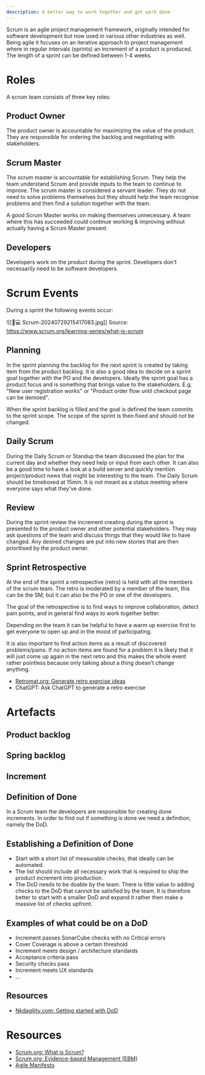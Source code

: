 ```yaml
---
description: A better way to work together and get work done
---
```

Scrum is an agile project management framework, originally intended for software development but now used in various other industries as well. Being agile it focuses on an iterative approach to project management where in regular intervals (sprints) an increment of a product is produced. The length of a sprint can be defined between 1-4 weeks.

# Roles

A scrum team consists of three key roles:

## Product Owner

The product owner is accountable for maximizing the value of the product. They are responsible for ordering the backlog and negotiating with stakeholders.

## Scrum Master

The scrum master is accountable for establishing Scrum. They help the team understand Scrum and provide inputs to the team to continue to improve. The scrum master is considered a servant leader. They do not need to solve problems themselves but they should help the team recognise problems and then find a solution together with the team.

A good Scrum Master works on making themselves unnecessary. A team where this has succeeded could continue working & improving without actually having a Scrum Master present.

## Developers

Developers work on the product during the sprint. Developers don't necessarily need to be software developers.

# Scrum Events

During a sprint the following events occur:

![[👨💻 Scrum-20240729215417083.jpg]]
Source: https://www.scrum.org/learning-series/what-is-scrum

## Planning

In the sprint planning the backlog for the next sprint is created by taking item from the product backlog. It is also a good idea to decide on a sprint goal together with the PO and the developers. Ideally the sprint goal has a product focus and is something that brings value to the stakeholders. E.g. "New user registration works" or "Product order flow until checkout page can be demoed".

When the sprint backlog is filled and the goal is defined the team commits to the sprint scope. The scope of the sprint is then fixed and should not be changed.

## Daily Scrum

During the Daily Scrum or Standup the team discussed the plan for the current day and whether they need help or input from each other. It can also be a good time to have a look at a build server and quickly mention project/product news that might be interesting to the team. The Daily Scrum should be timeboxed at 15min. It is not meant as a status meeting where everyone says what they've done.

## Review

During the sprint review the increment creating during the sprint is presented to the product owner and other potential stakeholders. They may ask questions of the team and discuss things that they would like to have changed. Any desired changes are put into new stories that are then prioritised by the product owner.

## Sprint Retrospective

At the end of the sprint a retrospective (retro) is held with all the members of the scrum team. The retro is moderated by a member of the team, this can be the SM, but it can also be the PO or one of the developers.

The goal of the retrospective is to find ways to improve collaboration, detect pain points, and in general find ways to work together better.

Depending on the team it can be helpful to have a warm up exercise first to get everyone to open up and in the mood of participating.

It is also important to find action items as a result of discovered problems/pains. If no action items are found for a problem it is likely that it will just come up again in the next retro and this makes the whole event rather pointless because only talking about a thing doesn't change anything.

* [Retromat.org: Generate retro exercise ideas](https://retromat.org/)
* ChatGPT: Ask ChatGPT to generate a retro exercise

# Artefacts

## Product backlog

## Spring backlog

## Increment

## Definition of Done

In a Scrum team the developers are responsible for creating done increments. In order to find out if something is done we need a definition, namely the DoD.

## Establishing a Definition of Done

* Start with a short list of measurable checks, that ideally can be automated.
* The list should include all necessary work that is required to ship the product increment into production.
* The DoD needs to be doable by the team. There is little value to adding checks to the DoD that cannot be satisfied by the team. It is therefore better to start with a smaller DoD and expand it rather then make a massive list of checks upfront.

## Examples of what could be on a DoD

* Increment passes SonarCube checks with no Critical errors
* Cover Coverage is above a certain threshold
* Increment meets design / architecture standards
* Acceptance criteria pass
* Security checks pass
* Increment meets UX standards
* ...

## Resources

* [Nkdagility.com: Getting started with DoD](https://nkdagility.com/blog/getting-started-definition-done-dod/)

# Resources

* [Scrum.org: What is Scrum?](https://www.scrum.org/learning-series/what-is-scrum)
* [Scrum.org: Evidence-based Management (EBM)](https://www.scrum.org/resources/evidence-based-management)
* [Agile Manifesto](https://agilemanifesto.org/)
